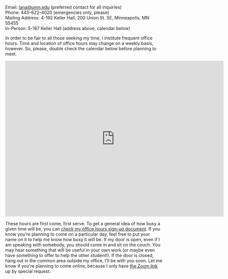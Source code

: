 Email: lana@umn.edu (preferred contact for all inquiries) \
Phone: 443-622-4020 (emergencies only, please) \
Mailing Address: 4-192 Keller Hall, 200 Union St. SE, Minneapolis, MN 55455 \
In-Person: 5-187 Keller Hall (address above, calendar below)

In order to be fair to all those seeking my time, I institute frequent office hours. Time and location of office hours may change on a weekly basis, however. So, please, double check the calendar below before planning to meet.

<iframe src="https://calendar.google.com/calendar/embed?height=500&wkst=1&ctz=America%2FChicago&bgcolor=%23ffffff&showTitle=0&showNav=1&showPrint=0&showCalendars=0&mode=WEEK&src=cjJyczd1NzZpNmhsdnFqMjE0ZGxnZnZudnNAZ3JvdXAuY2FsZW5kYXIuZ29vZ2xlLmNvbQ&color=%23F09300" style="border-width:0" width="700" height="500" frameborder="0"></iframe>

These hours are first come, first serve. To get a general idea of how busy a given time will be, you can [check my office hours sign-up document](https://docs.google.com/document/d/1-nphkPMxB2rjABxm6pPzBZ1eQ-skGTg2lpacqQQuFrU/edit). If you know you’re planning to come on a particular day, feel free to put your name on it to help me know how busy it will be. If my door is open, even if I am speaking with somebody, you should come in and sit on the couch. You may hear something that will be useful in your own work (or maybe even have something to offer to help the other student!). If the door is closed, hang out in the common area outside my office, I’ll be with you soon. Let me know if you're planning to come online, because I only have [the Zoom link](https://umn.zoom.us/my/lanayarosh) up by special request.